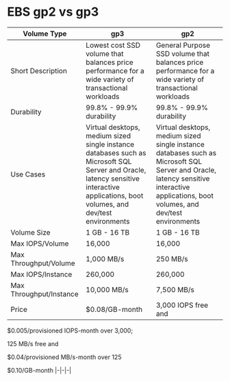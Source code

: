 # EBS gp2 vs gp3

|Volume Type|gp3|gp2|
|-|-|-|
|Short Description|Lowest cost SSD volume that balances price performance for a wide variety of transactional workloads|General Purpose SSD volume that balances price performance for a wide variety of transactional workloads|
|Durability|99.8% - 99.9% durability|99.8% - 99.9% durability|
|Use Cases|Virtual desktops, medium sized single instance databases such as Microsoft SQL Server and Oracle, latency sensitive interactive applications, boot volumes, and dev/test environments|Virtual desktops, medium sized single instance databases such as Microsoft SQL Server and Oracle, latency sensitive interactive applications, boot volumes, and dev/test environments|
|Volume Size|1 GB - 16 TB|1 GB - 16 TB|
|Max IOPS/Volume|16,000|16,000|
|Max Throughput/Volume|1,000 MB/s|250 MB/s|
|Max IOPS/Instance|260,000|260,000|
|Max Throughput/Instance|10,000 MB/s|7,500 MB/s|
|Price|$0.08/GB-month|3,000 IOPS free and

$0.005/provisioned IOPS-month over 3,000;

125 MB/s free and

$0.04/provisioned MB/s-month over 125

$0.10/GB-month
|-|-|-|